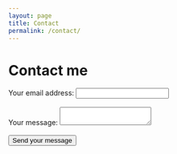 ```yaml
---
layout: page
title: Contact
permalink: /contact/
---
```


# Contact me

<form
  action="https://formspree.io/f/mwkakbzz"
  method="POST"
>
  <label>
    Your email address:
    <input type="email" name="_replyto">
  </label><br /><br />
  <label>
    Your message:
    <textarea name="message"></textarea>
  </label>
<br /><br />
  <button type="submit">Send your message</button>
</form>
